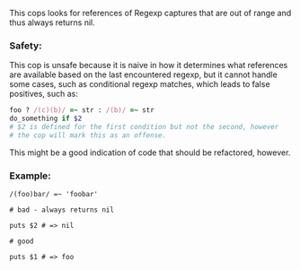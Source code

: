 This cops looks for references of Regexp captures that are out of range
and thus always returns nil.

### Safety:

This cop is unsafe because it is naive in how it determines what
references are available based on the last encountered regexp, but
it cannot handle some cases, such as conditional regexp matches, which
leads to false positives, such as:

```ruby
foo ? /(c)(b)/ =~ str : /(b)/ =~ str
do_something if $2
# $2 is defined for the first condition but not the second, however
# the cop will mark this as an offense.
```

This might be a good indication of code that should be refactored,
however.

### Example:

    /(foo)bar/ =~ 'foobar'

    # bad - always returns nil

    puts $2 # => nil

    # good

    puts $1 # => foo
